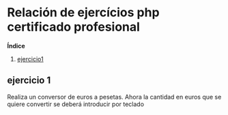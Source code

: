 # Relación de ejercícios php certificado profesional

**Índice**   
1. [ejercicio1](#id1)
## ejercicio 1 <a name="id1"></a>
Realiza un conversor de euros a pesetas. Ahora la cantidad en euros que se quiere convertir se deberá introducir por teclado

